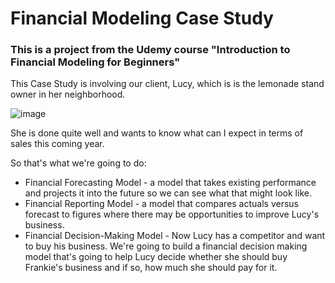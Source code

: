 # Financial Modeling Case Study
### This is a project from the Udemy course "Introduction to Financial Modeling for Beginners"

This Case Study is involving our client, Lucy, which is is the lemonade stand owner in her neighborhood.


![image](https://user-images.githubusercontent.com/74104562/212349474-80ede613-cfe4-4260-8246-a51d0d777454.png)


She is done quite well and wants to know what can I expect in terms of sales this coming year.

So that's what we're going to do:
- Financial Forecasting Model - a model that takes existing performance and projects it into the future so we can see what that might look like.
- Financial Reporting Model - a model that compares actuals versus forecast to figures where there may be opportunities to improve Lucy's business.
- Financial Decision-Making Model - Now Lucy has a competitor and want to buy his business. We're going to build a financial decision making model that's going to help Lucy decide whether she should buy Frankie's business and if so, how much she should pay for it.
